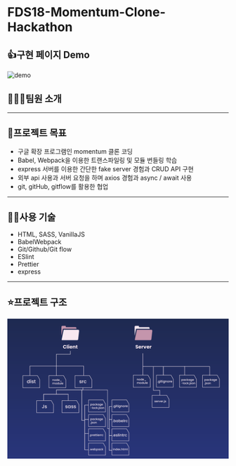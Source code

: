 # FDS18-Momentum-Clone-Hackathon

## 👍구현 페이지 Demo

![demo](https://github.com/bcround/FDS18-Momentum-Clone-Hackathon/blob/develop/client/resource/demo.gif?raw=true)

## 👨‍👦‍👦팀원 소개

[나윤호]: https://github.com/nayounho
[신봉철]: https://github.com/bcround
[탁진호]: https://github.com/sofreshian

---

## 💯프로젝트 목표

- 구글 확장 프로그램인 momentum 클론 코딩
- Babel, Webpack을 이용한 트랜스파일링 및 모듈 번들링 학습
- express 서버를 이용한 간단한 fake server 경험과 CRUD API 구현
- 외부 api 사용과 서버 요청을 하며 axios 경험과 async / await 사용
- git, gitHub, gitflow를 활용한 협업

---

## 🧑‍💻사용 기술

- HTML, SASS, VanillaJS
- BabelWebpack
- Git/Github/Git flow
- ESlint
- Prettier
- express

---

## ⭐️프로젝트 구조

![data-structure](https://raw.githubusercontent.com/bcround/FDS18-Momentum-Clone-Hackathon/develop/client/resource/data-structure.png)

